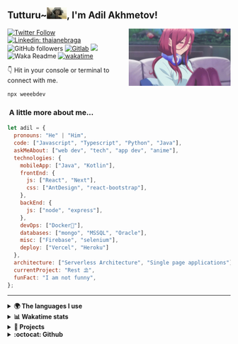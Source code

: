 <h2>Tutturu~<img src="img/tuturu.gif" width="45" alt="">, I'm Adil Akhmetov! <img src="img/miku-dance.gif" width="50" alt=""></h2>
<img align='right' src="img/miku.gif" width="230" alt="">
<a href="https://sdu.edu.kz/"><img src="img/sdu-ahegao.svg" align="right" width="100" alt=""></a>
</em></p>

[![Twitter Follow](https://img.shields.io/twitter/follow/weeebdev?label=Follow)](https://twitter.com/intent/follow?screen_name=weeebdev)
[![Linkedin: thaianebraga](https://img.shields.io/badge/-adildev-blue?style=flat-square&logo=Linkedin&logoColor=white&link=https://www.linkedin.com/in/adildev/)](https://www.linkedin.com/in/adildev/)
![GitHub followers](https://img.shields.io/github/followers/weeebdev?label=Follow&style=flat-square)
[![Gitlab](https://img.shields.io/badge/Gitlab-weeebdev-orange?style=flat-square&logo=gitlab)](https://gitlab.com/weeebdev)
![](https://visitor-badge.glitch.me/badge?page_id=weeebdev.weeebdev)
![Waka Readme](https://github.com/weeebdev/weeebdev/workflows/Waka%20Readme/badge.svg)
[![wakatime](https://wakatime.com/badge/user/1fb6390f-222e-4088-8de8-840ef1443858.svg)](https://wakatime.com/@1fb6390f-222e-4088-8de8-840ef1443858)
<!-- [![Leetcode badge](https://leetcode-badge.chyroc.cn/?name=user3449f)](https://leetcode.com/user3449f/) -->

👇 Hit in your console or terminal to connect with me.

```bash
npx weeebdev
```

### <img src="https://media.giphy.com/media/VgCDAzcKvsR6OM0uWg/giphy.gif" width="50" alt=""> A little more about me...

```javascript
let adil = {
  pronouns: "He" | "Him",
  code: ["Javascript", "Typescript", "Python", "Java"],
  askMeAbout: ["web dev", "tech", "app dev", "anime"],
  technologies: {
    mobileApp: ["Java", "Kotlin"],
    frontEnd: {
      js: ["React", "Next"],
      css: ["AntDesign", "react-bootstrap"],
    },
    backEnd: {
      js: ["node", "express"],
    },
    devOps: ["Docker🐳"],
    databases: ["mongo", "MSSQL", "Oracle"],
    misc: ["Firebase", "selenium"],
    deploy: ["Vercel", "Heroku"]
  },
  architecture: ["Serverless Architecture", "Single page applications"],
  currentProject: "Rest ⛱",
  funFact: "I am not funny",
};
```

---

<details>
  <summary><b>🌍 The languages I use</b></summary>
  <hr>
  
  
| ⏰ Past month | ⌛️ Past Year |
|---|---|
| <a href="https://wakatime.com/@adildev"><img src="https://wakatime.com/share/@adilDev/4ebe423a-b427-4031-b073-d221b9528df7.svg" height="300px"></a> | <a href="https://wakatime.com/@adildev"><img src="https://wakatime.com/share/@adilDev/1b4a30f1-9a7f-47fe-b8d2-0fc90f37fcd3.svg" height="300px"></a> |
</details>

<details>
<summary><b>📊 Wakatime stats</b><br></summary>
<div>
<hr/>

<!--START_SECTION:waka-->
![Code Time](http://img.shields.io/badge/Code%20Time-5%2C304%20hrs%2045%20mins-blue)

![Profile Views](http://img.shields.io/badge/Profile%20Views-0-blue)

![Lines of code](https://img.shields.io/badge/From%20Hello%20World%20I%27ve%20Written-9.2%20million%20lines%20of%20code-blue)

**🐱 My GitHub Data** 

> 📦 920.6 kB Used in GitHub's Storage 
 > 
> 🏆 38 Contributions in the Year 2025
 > 
> 💼 Opted to Hire
 > 
> 📜 65 Public Repositories 
 > 
> 🔑 18 Private Repositories 
 > 
**I'm an Early 🐤** 

```text
🌞 Morning                437 commits         █░░░░░░░░░░░░░░░░░░░░░░░░   04.99 % 
🌆 Daytime                4067 commits        ████████████░░░░░░░░░░░░░   46.47 % 
🌃 Evening                3434 commits        ██████████░░░░░░░░░░░░░░░   39.24 % 
🌙 Night                  813 commits         ██░░░░░░░░░░░░░░░░░░░░░░░   09.29 % 
```
📅 **I'm Most Productive on Tuesday** 

```text
Monday                   1049 commits        ███░░░░░░░░░░░░░░░░░░░░░░   11.99 % 
Tuesday                  2159 commits        ██████░░░░░░░░░░░░░░░░░░░   24.67 % 
Wednesday                1059 commits        ███░░░░░░░░░░░░░░░░░░░░░░   12.10 % 
Thursday                 1189 commits        ███░░░░░░░░░░░░░░░░░░░░░░   13.59 % 
Friday                   526 commits         ██░░░░░░░░░░░░░░░░░░░░░░░   06.01 % 
Saturday                 986 commits         ███░░░░░░░░░░░░░░░░░░░░░░   11.27 % 
Sunday                   1783 commits        █████░░░░░░░░░░░░░░░░░░░░   20.37 % 
```


📊 **This Week I Spent My Time On** 

```text
🕑︎ Time Zone: Asia/Almaty

💬 Programming Languages: 
Other                    27 hrs 26 mins      ██████████████████████░░░   88.68 % 
Python                   49 mins             █░░░░░░░░░░░░░░░░░░░░░░░░   02.66 % 
Markdown                 44 mins             █░░░░░░░░░░░░░░░░░░░░░░░░   02.37 % 
HTTP Request             38 mins             █░░░░░░░░░░░░░░░░░░░░░░░░   02.06 % 
PHP                      28 mins             ░░░░░░░░░░░░░░░░░░░░░░░░░   01.52 % 

🔥 Editors: 
Chrome                   28 hrs 13 mins      ███████████████████████░░   91.28 % 
fish                     1 hr 25 mins        █░░░░░░░░░░░░░░░░░░░░░░░░   04.62 % 
Postman                  36 mins             ░░░░░░░░░░░░░░░░░░░░░░░░░   01.94 % 
VS Code                  19 mins             ░░░░░░░░░░░░░░░░░░░░░░░░░   01.05 % 
TablePlus                16 mins             ░░░░░░░░░░░░░░░░░░░░░░░░░   00.89 % 

🐱‍💻 Projects: 
RescueTime               5 hrs 56 mins       █████░░░░░░░░░░░░░░░░░░░░   19.21 % 
coolify                  5 hrs 46 mins       █████░░░░░░░░░░░░░░░░░░░░   18.65 % 
Terminal                 4 hrs 30 mins       ████░░░░░░░░░░░░░░░░░░░░░   14.56 % 
wakapi                   1 hr 46 mins        █░░░░░░░░░░░░░░░░░░░░░░░░   05.72 % 
AeroSpace                1 hr 12 mins        █░░░░░░░░░░░░░░░░░░░░░░░░   03.91 % 

💻 Operating System: 
Mac                      30 hrs 55 mins      █████████████████████████   100.00 % 
```

**I Mostly Code in TypeScript** 

```text
TypeScript               17 repos            ████░░░░░░░░░░░░░░░░░░░░░   16.04 % 
JavaScript               14 repos            ███░░░░░░░░░░░░░░░░░░░░░░   13.21 % 
Python                   7 repos             ██░░░░░░░░░░░░░░░░░░░░░░░   06.60 % 
Typst                    2 repos             ░░░░░░░░░░░░░░░░░░░░░░░░░   01.89 % 
C++                      1 repo              ░░░░░░░░░░░░░░░░░░░░░░░░░   00.94 % 
```



**Timeline**

![Lines of Code chart](https://raw.githubusercontent.com/weeebdev/weeebdev/master/assets/bar_graph.png)


 Last Updated on 06/01/2025 01:52:15 UTC
<!--END_SECTION:waka-->
</div>
</details>

<details>
<summary><b>🧾 Projects</b></summary>
<hr>

|Project|Status|
|---|---|
|[![ReadMe Card](https://github-readme-stats.vercel.app/api/pin/?username=weeebdev&repo=waifu.pics&theme=dracula)](https://github.com/weeebdev/waifu.pics)|[![time tracker](https://wakatime.com/badge/github/weeebdev/waifu.pics.svg)](https://wakatime.com/badge/github/weeebdev/waifu.pics)|
|[![ReadMe Card](https://github-readme-stats.vercel.app/api/pin/?username=mentor-ship&repo=mentorship&theme=dracula)](https://github.com/Mentor-ship/Mentorship)|[![time tracker](https://wakatime.com/badge/github/Mentor-ship/Mentorship.svg)](https://wakatime.com/badge/github/Mentor-ship/Mentorship)|
|[![ReadMe Card](https://github-readme-stats.vercel.app/api/pin/?username=masters-and-Abu&repo=tolqyn&theme=dracula)](https://github.com/Masters-and-Abu/Tolqyn)|[![time tracker](https://wakatime.com/badge/github/Masters-and-Abu/Tolqyn.svg)](https://wakatime.com/badge/github/Masters-and-Abu/Tolqyn)|
|[![ReadMe Card](https://github-readme-stats.vercel.app/api/pin/?username=dracula&repo=unigram&theme=dracula)](https://github.com/dracula/unigram)||

</details>

<details>
  <summary><b>:octocat: Github</b></summary>
  <hr>
  <a href="https://sourcekarma.vercel.app/weeebdev"><img src="https://sourcekarma-og.vercel.app/api/weeebdev/github" alt="" align="left"/></a>
  <img src="https://github-readme-stats.vercel.app/api?username=weeebdev&show_icons=true&theme=dracula&hide_title=true&hide_rank=true&count_private=true" align="right"/>
</details>
<div align="center">
  <kbd>
    <img src="https://waifu.now.sh/sfw/hug" alt="">
  </kbd>
</div>
